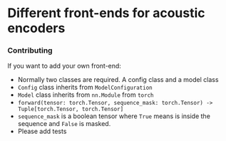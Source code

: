 # Different front-ends for acoustic encoders

### Contributing

If you want to add your own front-end:

- Normally two classes are required. A config class and a model class
- `Config` class inherits from `ModelConfiguration`
- `Model` class inherits from `nn.Module` from `torch`
- `forward(tensor: torch.Tensor, sequence_mask: torch.Tensor) -> Tuple[torch.Tensor, torch.Tensor]`
- `sequence_mask` is a boolean tensor where `True` means is inside the sequence and `False` is masked.
- Please add tests

